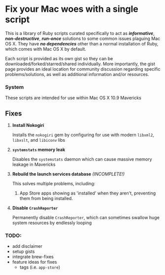 # Fix your Mac woes with a single script
This is a library of Ruby scripts curated specifically to act as ***informative***, ***non-destructive***, ***run-once*** solutions to some common issues plaguing Mac OS X. They have ***no dependencies*** other than a normal installation of Ruby, which comes with Mac OS X by default.

Each script is provided as its own gist so they can be downloaded/forked/starred/shared individually. More importantly, the gist page provides an ideal location for community discussion regarding specific problems/solutions, as well as additional information and/or resources.

### System
These scripts are intended for use within Mac OS X 10.9 Mavericks

## Fixes

1. **Install Nokogiri**

    Installs the `nokogiri` gem by configuring for use with modern `libxml2`, `libxslt`, and `libiconv` libs
    
2. **`systemstats` memory leak**

    Disables the `systemstats` daemon which can cause massive memory leakage in Mavericks
    
3. **Rebuild the launch services database** *(INCOMPLETE!)*

    This solves multiple problems, including:
    1. App Store apps showing as 'installed' when they aren't, preventing them from being installed.
    
4. **Disable `CrashReporter`**

    Permanently disable `CrashReporter`, which can sometimes swallow huge system resources by endlessly looping
 
   

### TODO:
- add disclaimer
- setup gists
- integrate brew-fixes
- feature ideas for fixes
    - tags (i.e. `app-store`)